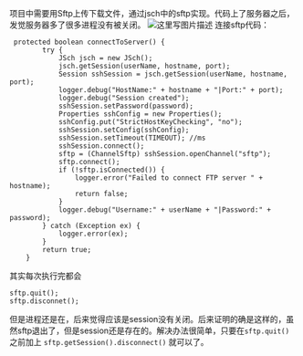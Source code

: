 项目中需要用Sftp上传下载文件，通过jsch中的sftp实现。代码上了服务器之后，发觉服务器多了很多进程没有被关闭。
![这里写图片描述](http://img.blog.csdn.net/20160728170459770)
连接sftp代码：
```
 protected boolean connectToServer() {
        try {
            JSch jsch = new JSch();
            jsch.getSession(userName, hostname, port);
            Session sshSession = jsch.getSession(userName, hostname, port);
            logger.debug("HostName:" + hostname + "|Port:" + port);
            logger.debug("Session created");
            sshSession.setPassword(password);
            Properties sshConfig = new Properties();
            sshConfig.put("StrictHostKeyChecking", "no");
            sshSession.setConfig(sshConfig);
            sshSession.setTimeout(TIMEOUT); //ms
            sshSession.connect();
            sftp = (ChannelSftp) sshSession.openChannel("sftp");
            sftp.connect();
            if (!sftp.isConnected()) {
                logger.error("Failed to connect FTP server " + hostname);
                return false;
            }
            logger.debug("Username:" + userName + "|Password:" + password);
        } catch (Exception ex) {
            logger.error(ex);
        }
        return true;
    }
```
 其实每次执行完都会
 ```
 sftp.quit();
 sftp.disconnet();
 ```
 但是进程还是在，后来觉得应该是session没有关闭。后来证明的确是这样的，虽然sftp退出了，但是session还是存在的。解决办法很简单，只要在`sftp.quit()` 之前加上 `sftp.getSession().disconnect()` 就可以了。